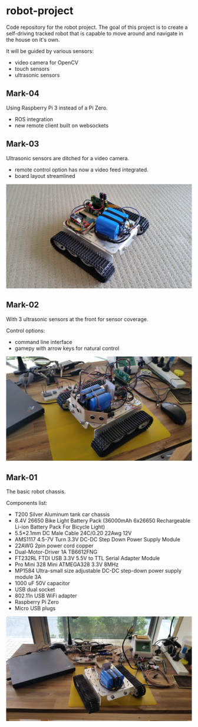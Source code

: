 # robot-project
Code repository for the robot project.
The goal of this project is to create a self-driving tracked robot that is capable to move around and navigate in the house on it's own.

It will be guided by various sensors:
- video camera for OpenCV
- touch sensors
- ultrasonic sensors

## Mark-04
Using Raspberry Pi 3 instead of a Pi Zero.
- ROS integration
- new remote client built on websockets

## Mark-03
Ultrasonic sensors are ditched for a video camera.
- remote control option has now a video feed integrated.
- board layout streamlined
<img src="/doc/mark-03_small.jpg"/>

## Mark-02
With 3 ultrasonic sensors at the front for sensor coverage.

Control options:
- command line interface
- gamepy with arrow keys for natural control
<img src="/doc/mark-02_small.jpg"/>

## Mark-01
The basic robot chassis.

Components list:
- T200 Silver Aluminum tank car chassis
- 8.4V 26650 Bike Light Battery Pack (36000mAh 6x26650 Rechargeable Li-ion Battery Pack For Bicycle Light)
- 5.5*2.1mm DC Male Cable 24C/0.20 22Awg 12V
- AMS1117 4.5-7V Turn 3.3V DC-DC Step Down Power Supply Module 
- 22AWG 2pin power cord copper
- Dual-Motor-Driver 1A TB6612FNG
- FT232RL FTDI USB 3.3V 5.5V to TTL Serial Adapter Module
- Pro Mini 328 Mini ATMEGA328 3.3V 8MHz
- MP1584 Ultra-small size adjustable DC-DC step-down power supply module 3A
- 1000 uF 50V capacitor
- USB dual socket
- 802.11n USB WiFi adapter
- Raspberry Pi Zero
- Micro USB plugs
<img src="/doc/mark-01_small.jpg"/>

